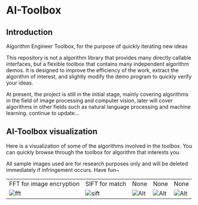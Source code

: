 # AI-Toolbox

## Introduction

Algorithm Engineer Toolbox, for the purpose of quickly iterating new ideas

This repository is not a algorithm library that provides many directly callable interfaces, but a flexible toolbox that contains many independent algorithm demos. It is designed to improve the efficiency of the work, extract the algorithm of interest, and slightly modify the demo program to quickly verify your ideas.

At present, the project is still in the initial stage, mainly covering algorithms
 in the field of image processing and computer vision, later will cover algorithms in other fields such as natural language processing and machine learning. continue to update...

## AI-Toolbox visualization

Here is a visualization of some of the algorithms involved in the toolbox. You can quickly browse through the toolbox for algorithm that interests you.

All sample images used are for research purposes only and will be deleted immediately if infringement occurs. Have fun~

 |  |  |  |  |  |
  | ------ | ------ | ------ | ------ | ------ |
 | FFT for image encryption | SIFT for match | None |None |None |
 | ![fft](https://raw.githubusercontent.com/wiki/monkeyDemon/AI-Toolbox/algorithm_image/fft.png) | ![sift](https://raw.githubusercontent.com/wiki/monkeyDemon/AI-Toolbox/algorithm_image/sift.png) | ![Alt](https://avatar.csdn.net/7/7/B/1_ralf_hx163com.jpg) |![Alt](https://avatar.csdn.net/7/7/B/1_ralf_hx163com.jpg) |![Alt](https://avatar.csdn.net/7/7/B/1_ralf_hx163com.jpg) |
